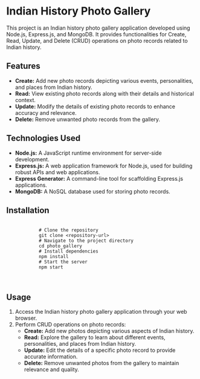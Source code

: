 <!DOCTYPE html>
<html lang="en">

<head>
    <meta charset="UTF-8">
    <meta name="viewport" content="width=device-width, initial-scale=1.0">
    <title>Indian History Photo Gallery</title>
</head>

<body>
    <h1>Indian History Photo Gallery</h1>
    <p>This project is an Indian history photo gallery application developed using Node.js, Express.js, and MongoDB. It provides functionalities for Create, Read, Update, and Delete (CRUD) operations on photo records related to Indian history.</p>
    <h2>Features</h2>
    <ul>
        <li><strong>Create:</strong> Add new photo records depicting various events, personalities, and places from Indian history.</li>
        <li><strong>Read:</strong> View existing photo records along with their details and historical context.</li>
        <li><strong>Update:</strong> Modify the details of existing photo records to enhance accuracy and relevance.</li>
        <li><strong>Delete:</strong> Remove unwanted photo records from the gallery.</li>
    </ul>
    <h2>Technologies Used</h2>
    <ul>
        <li><strong>Node.js:</strong> A JavaScript runtime environment for server-side development.</li>
        <li><strong>Express.js:</strong> A web application framework for Node.js, used for building robust APIs and web applications.</li>
        <li><strong>Express Generator:</strong> A command-line tool for scaffolding Express.js applications.</li>
        <li><strong>MongoDB:</strong> A NoSQL database used for storing photo records.</li>
    </ul>
    <h2>Installation</h2>
    <pre>
        <code>
            # Clone the repository
            git clone &lt;repository-url&gt;
            # Navigate to the project directory
            cd photo_gallery
            # Install dependencies
            npm install
            # Start the server
            npm start
        </code>
    </pre>
    <h2>Usage</h2>
    <ol>
        <li>Access the Indian history photo gallery application through your web browser.</li>
        <li>Perform CRUD operations on photo records:
            <ul>
                <li><strong>Create:</strong> Add new photos depicting various aspects of Indian history.</li>
                <li><strong>Read:</strong> Explore the gallery to learn about different events, personalities, and places from Indian history.</li>
                <li><strong>Update:</strong> Edit the details of a specific photo record to provide accurate information.</li>
                <li><strong>Delete:</strong> Remove unwanted photos from the gallery to maintain relevance and quality.</li>
            </ul>
        </li>
    </ol>
</body>

</html>
